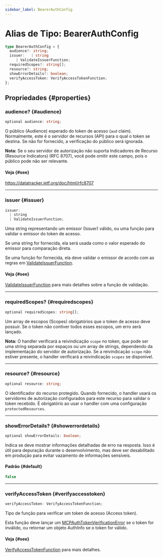```yaml
---
sidebar_label: BearerAuthConfig
---
```


# Alias de Tipo: BearerAuthConfig

```ts
type BearerAuthConfig = {
  audience?: string;
  issuer:   | string
     | ValidateIssuerFunction;
  requiredScopes?: string[];
  resource?: string;
  showErrorDetails?: boolean;
  verifyAccessToken: VerifyAccessTokenFunction;
};
```

## Propriedades {#properties}

### audience? {#audience}

```ts
optional audience: string;
```

O público (Audience) esperado do token de acesso (`aud` claim). Normalmente, este é o servidor de recursos
(API) para o qual o token se destina. Se não for fornecido, a verificação do público será ignorada.

**Nota:** Se o seu servidor de autorização não suporta Indicadores de Recurso (Resource Indicators) (RFC 8707),
você pode omitir este campo, pois o público pode não ser relevante.

#### Veja {#see}

https://datatracker.ietf.org/doc/html/rfc8707

***

### issuer {#issuer}

```ts
issuer: 
  | string
  | ValidateIssuerFunction;
```

Uma string representando um emissor (Issuer) válido, ou uma função para validar o emissor do token de acesso.

Se uma string for fornecida, ela será usada como o valor esperado do emissor para comparação direta.

Se uma função for fornecida, ela deve validar o emissor de acordo com as regras em
[ValidateIssuerFunction](/references/js/type-aliases/ValidateIssuerFunction.md).

#### Veja {#see}

[ValidateIssuerFunction](/references/js/type-aliases/ValidateIssuerFunction.md) para mais detalhes sobre a função de validação.

***

### requiredScopes? {#requiredscopes}

```ts
optional requiredScopes: string[];
```

Um array de escopos (Scopes) obrigatórios que o token de acesso deve possuir. Se o token não contiver
todos esses escopos, um erro será lançado.

**Nota:** O handler verificará a reivindicação `scope` no token, que pode ser uma string separada por espaços
ou um array de strings, dependendo da implementação do servidor de autorização. Se a reivindicação `scope` não estiver presente, o handler verificará a reivindicação `scopes`
se disponível.

***

### resource? {#resource}

```ts
optional resource: string;
```

O identificador do recurso protegido. Quando fornecido, o handler usará os
servidores de autorização configurados para este recurso para validar o token recebido.
É obrigatório ao usar o handler com uma configuração `protectedResources`.

***

### showErrorDetails? {#showerrordetails}

```ts
optional showErrorDetails: boolean;
```

Indica se deve mostrar informações detalhadas de erro na resposta. Isso é útil para depuração
durante o desenvolvimento, mas deve ser desabilitado em produção para evitar vazamento de informações sensíveis.

#### Padrão {#default}

```ts
false
```

***

### verifyAccessToken {#verifyaccesstoken}

```ts
verifyAccessToken: VerifyAccessTokenFunction;
```

Tipo de função para verificar um token de acesso (Access token).

Esta função deve lançar um [MCPAuthTokenVerificationError](/references/js/classes/MCPAuthTokenVerificationError.md) se o token for inválido,
ou retornar um objeto AuthInfo se o token for válido.

#### Veja {#see}

[VerifyAccessTokenFunction](/references/js/type-aliases/VerifyAccessTokenFunction.md) para mais detalhes.